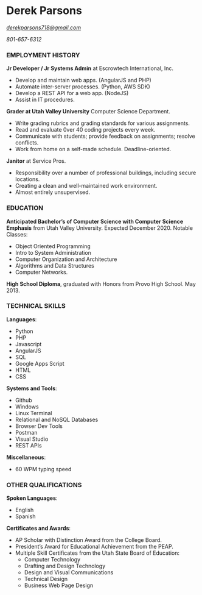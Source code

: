 # Derek Parsons

*derekparsons718@gmail.com*

*801-657-6312*


### EMPLOYMENT HISTORY

**Jr Developer / Jr Systems Admin** at Escrowtech International, Inc.
- Develop and maintain web apps. (AngularJS and PHP)
- Automate inter-server processes. (Python, AWS SDK)
- Develop a REST API for a web app. (NodeJS)
- Assist in IT procedures.

**Grader at Utah Valley University** Computer Science Department.
- Write grading rubrics and grading standards for various assignments.
- Read and evaluate 0ver 40 coding projects every week.
- Communicate with students; provide feedback on assignments; resolve conflicts.
- Work from home on a self-made schedule. Deadline-oriented.

**Janitor** at Service Pros.
- Responsibility over a number of professional buildings, including secure locations.
- Creating a clean and well-maintained work environment.
- Almost entirely unsupervised.


### EDUCATION

**Anticipated Bachelor’s of Computer Science with Computer Science Emphasis** from Utah Valley University. Expected December 2020. Notable Classes: 
- Object Oriented Programming
- Intro to System Administration
- Computer Organization and Architecture
- Algorithms and Data Structures
- Computer Networks.

**High School Diploma**, graduated with Honors from Provo High School. May 2013. 


### TECHNICAL SKILLS

**Languages**: 
- Python
- PHP
- Javascript
- AngularJS
- SQL
- Google Apps Script
- HTML
- CSS

**Systems and Tools**: 
- Github
- Windows
- Linux Terminal
- Relational and NoSQL Databases
- Browser Dev Tools
- Postman
- Visual Studio
- REST APIs

**Miscellaneous**: 
- 60 WPM typing speed


### OTHER QUALIFICATIONS

**Spoken Languages**: 
- English
- Spanish

**Certificates and Awards**:
- AP Scholar with Distinction Award from the College Board.
- President’s Award for Educational Achievement from the PEAP.
- Multiple Skill Certificates from the Utah State Board of Education: 
    - Computer Technology
    - Drafting and Design Technology
    - Design and Visual Communications
    - Technical Design
    - Business Web Page Design
